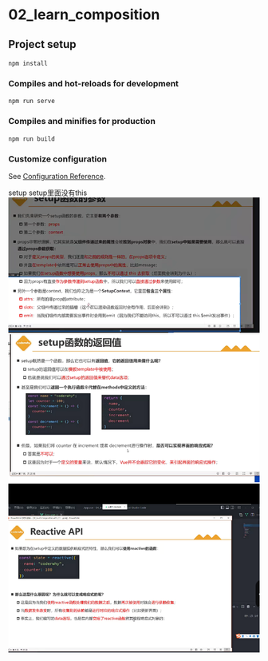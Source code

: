 # 02_learn_composition

## Project setup
```
npm install
```

### Compiles and hot-reloads for development
```
npm run serve
```

### Compiles and minifies for production
```
npm run build
```

### Customize configuration
See [Configuration Reference](https://cli.vuejs.org/config/).



setup
setup里面没有this
![Alt text](image.png)
![Alt text](image-1.png)
![Alt text](image-3.png)
